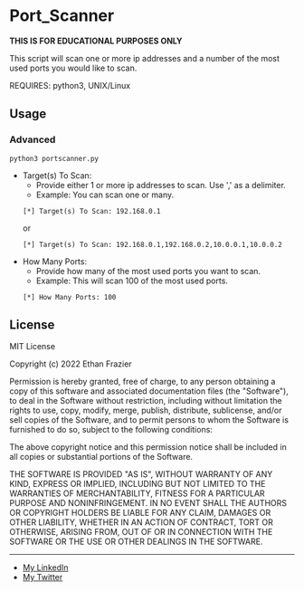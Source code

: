 Port_Scanner
===========================

**THIS IS FOR EDUCATIONAL PURPOSES ONLY**

This script will scan one or more ip addresses and a number of the most used ports you would like to scan.

REQUIRES:
 python3, UNIX/Linux

Usage
-----

### Advanced
```shell
python3 portscanner.py
```

* Target(s) To Scan:
  * Provide either 1 or more ip addresses to scan.
    Use ',' as a delimiter.
  * Example: You can scan one or many.
  ```shell
  [*] Target(s) To Scan: 192.168.0.1
  ```
  or
  ```shell
  [*] Target(s) To Scan: 192.168.0.1,192.168.0.2,10.0.0.1,10.0.0.2  
  ```
* How Many Ports:
  * Provide how many of the most used ports you want to scan.
  * Example: This will scan 100 of the most used ports.
  ```shell
  [*] How Many Ports: 100
  ```

License
-------

MIT License

Copyright (c) 2022 Ethan Frazier

Permission is hereby granted, free of charge, to any person obtaining a copy
of this software and associated documentation files (the "Software"), to deal
in the Software without restriction, including without limitation the rights
to use, copy, modify, merge, publish, distribute, sublicense, and/or sell
copies of the Software, and to permit persons to whom the Software is
furnished to do so, subject to the following conditions:

The above copyright notice and this permission notice shall be included in all
copies or substantial portions of the Software.

THE SOFTWARE IS PROVIDED "AS IS", WITHOUT WARRANTY OF ANY KIND, EXPRESS OR
IMPLIED, INCLUDING BUT NOT LIMITED TO THE WARRANTIES OF MERCHANTABILITY,
FITNESS FOR A PARTICULAR PURPOSE AND NONINFRINGEMENT. IN NO EVENT SHALL THE
AUTHORS OR COPYRIGHT HOLDERS BE LIABLE FOR ANY CLAIM, DAMAGES OR OTHER
LIABILITY, WHETHER IN AN ACTION OF CONTRACT, TORT OR OTHERWISE, ARISING FROM,
OUT OF OR IN CONNECTION WITH THE SOFTWARE OR THE USE OR OTHER DEALINGS IN THE
SOFTWARE.

***
* [My LinkedIn](https://www.linkedin.com/in/ethan-frazier-51360365)
* [My Twitter](https://twitter.com/zazenstate91)
